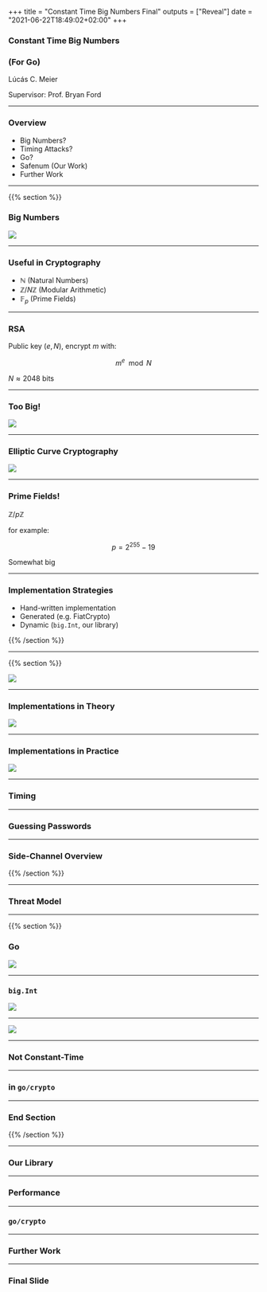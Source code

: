 +++
title = "Constant Time Big Numbers Final"
outputs = ["Reveal"]
date = "2021-06-22T18:49:02+02:00"
+++

### Constant Time Big Numbers
### (For Go)

Lúcás C. Meier

Supervisor: Prof. Bryan Ford

---

### Overview

- Big Numbers?
- Timing Attacks?
- Go?
- Safenum (Our Work)
- Further Work

---

{{% section %}}

### Big Numbers

![](./res/1.png)

---

### Useful in Cryptography

- $\mathbb{N}$ (Natural Numbers)
- $\mathbb{Z}/N \mathbb{Z}$ (Modular Arithmetic)
- $\mathbb{F}_p$ (Prime Fields)

---

### RSA

Public key $(e, N)$, encrypt $m$ with:

$$
m^e \mod N
$$

$N \approx 2048$ bits

---

### Too Big!

![](./res/5.png)

---

### Elliptic Curve Cryptography

![](./res/6.jpg)

---

### Prime Fields!

$\mathbb{Z}/p\mathbb{Z}$

for example:

$$
p = 2^{255} - 19
$$

Somewhat big

---

### Implementation Strategies

- Hand-written implementation
- Generated (e.g. FiatCrypto)
- Dynamic (`big.Int`, our library)

{{% /section %}}

---

{{% section %}}

![](./res/2.png)

---

### Implementations in Theory

![](./res/8.jpeg)

---

### Implementations in Practice

![](./res/7.jpg)

---

### Timing

---

### Guessing Passwords

---

### Side-Channel Overview

{{% /section %}}

---

### Threat Model

---

{{% section %}}

### Go

![](./res/4.jpg)

---

### `big.Int`

![](./res/9.png)

---

![](./res/3.png)

---

### Not Constant-Time

---

### in `go/crypto`

---

### End Section

{{% /section %}}

---

### Our Library

---

### Performance

---

### `go/crypto`

---

### Further Work

---

### Final Slide
